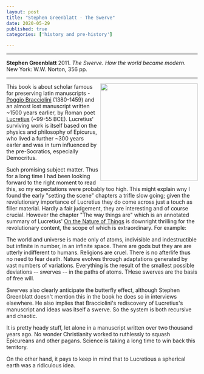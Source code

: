 ```yaml
---
layout: post
title: "Stephen Greenblatt - The Swerve"
date: 2020-05-29
published: true
categories: ['history and pre-history']

---
```



***
<b>Stephen Greenblatt</b> 2011. _The Swerve. How the world became modern._ New York: W.W. Norton, 356 pp.

***


<img align="right" src="https://upload.wikimedia.org/wikipedia/en/5/5d/The_Swerve_-_How_the_World_Became_Modern.jpg"  width="256"  alt="" />

This book is about scholar famous for preserving latin manuscripts - [Poggio Bracciolini](https://en.wikipedia.org/wiki/Poggio_Bracciolini) (1380-1459) and an almost lost manuscript written ~1500 years earlier, by Roman poet [Lucretius](https://en.wikipedia.org/wiki/Lucretius) (~99-55 BCE). Lucretius' surviving work is itself based on the physics and philosophy of Epicurus, who lived a further ~300 years earler and was in turn influenced by the pre-Socratics, especially Democritus.

Such promising subject matter. Thus for a long time I had been looking forward to the right moment to read this, so my expectations were probably too high.  This might explain wny I found the early "setting the scene" chapters a trifle slow going; given the revolutionary importance of Lucretius they do come across just a touch as filler material.  Hardly a fair judgement, they are interesting and of course crucial.  However the chapter "The way things are" which is an annotated summary of Lucretius' [On the Nature of Things](https://en.wikipedia.org/wiki/De_rerum_natura) is downright thrilling for the revolutionary content, the scope of which is extraordinary.  For example:  

The world and universe is made only of atoms, indivisible and indestructible but infinite in number, in an infinite space.  There are gods but they are are utterly indifferent to humans. Religions are cruel.  There is no afterlife thus no need to fear death.    Nature evolves through adaptations generated by vast numbers of variations.  Everything is the result of the smallest possible deviations -- swerves -- in the paths of atoms.  THese swerves are the basis of free will.

Swerves also clearly anticipate the butterfly effect, although Stephen Greenblatt doesn't mention this in the book he does so in interviews elsewhere.  He also implies that Bracciolini's rediscovery of Lucretius's manuscript and ideas was itself a swerve.  So the system is both recursive and chaotic.

It is pretty heady stuff, let alone in a manuscript written over two thousand years ago.  No wonder Christianity worked to ruthlessly to squash Epicureans and other pagans.  Science is taking a long time to win back this territory.

On the other hand, it pays to keep in mind that to Lucretious a spherical earth was a ridiculous idea.    
